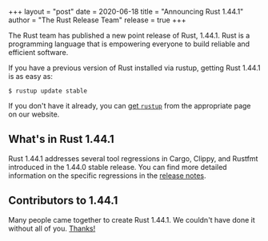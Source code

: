 +++
layout = "post"
date = 2020-06-18
title = "Announcing Rust 1.44.1"
author = "The Rust Release Team"
release = true
+++

The Rust team has published a new point release of Rust, 1.44.1.
Rust is a programming language that is empowering everyone to build reliable and efficient software.

If you have a previous version of Rust installed via rustup, getting Rust 1.44.1 is as easy as:

```console
$ rustup update stable
```

If you don't have it already, you can [get `rustup`][install] from the
appropriate page on our website.

[install]: https://www.rust-lang.org/install.html

## What's in Rust 1.44.1

Rust 1.44.1 addresses several tool regressions in Cargo, Clippy, and Rustfmt introduced in the 1.44.0 stable
release. You can find more detailed information on the specific regressions in the [release notes].

[release notes]: https://github.com/rust-lang/rust/blob/stable/RELEASES.md#version-1441-2020-06-18

## Contributors to 1.44.1

Many people came together to create Rust 1.44.1.
We couldn't have done it without all of you. [Thanks!](https://thanks.rust-lang.org/rust/1.44.1/)

